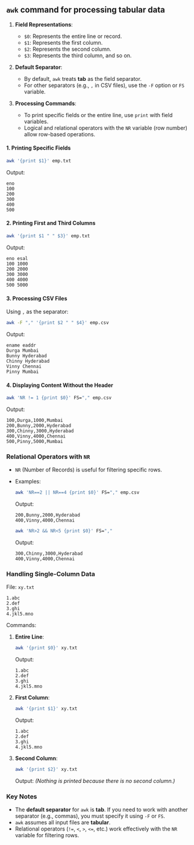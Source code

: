 ## `awk` command for processing tabular data

1. **Field Representations**:
   - `$0`: Represents the entire line or record.
   - `$1`: Represents the first column.
   - `$2`: Represents the second column.
   - `$3`: Represents the third column, and so on.

2. **Default Separator**:
   - By default, `awk` treats **tab** as the field separator.
   - For other separators (e.g., `,` in CSV files), use the `-F` option or `FS` variable.

3. **Processing Commands**:
   - To print specific fields or the entire line, use `print` with field variables.
   - Logical and relational operators with the `NR` variable (row number) allow row-based operations.


#### 1. Printing Specific Fields
```bash
awk '{print $1}' emp.txt
```
Output:
```
eno
100
200
300
400
500
```

#### 2. Printing First and Third Columns
```bash
awk '{print $1 " " $3}' emp.txt
```
Output:
```
eno esal
100 1000
200 2000
300 3000
400 4000
500 5000
```

#### 3. Processing CSV Files
Using `,` as the separator:
```bash
awk -F "," '{print $2 " " $4}' emp.csv
```
Output:
```
ename eaddr
Durga Mumbai
Bunny Hyderabad
Chinny Hyderabad
Vinny Chennai
Pinny Mumbai
```

#### 4. Displaying Content Without the Header
```bash
awk 'NR != 1 {print $0}' FS="," emp.csv
```
Output:
```
100,Durga,1000,Mumbai
200,Bunny,2000,Hyderabad
300,Chinny,3000,Hyderabad
400,Vinny,4000,Chennai
500,Pinny,5000,Mumbai
```


### **Relational Operators with `NR`**
- `NR` (Number of Records) is useful for filtering specific rows.
- Examples:
  ```bash
  awk 'NR==2 || NR==4 {print $0}' FS="," emp.csv
  ```
  Output:
  ```
  200,Bunny,2000,Hyderabad
  400,Vinny,4000,Chennai
  ```

  ```bash
  awk 'NR>2 && NR<5 {print $0}' FS=","
  ```
  Output:
  ```
  300,Chinny,3000,Hyderabad
  400,Vinny,4000,Chennai
  ```


### **Handling Single-Column Data**
File: `xy.txt`
```
1.abc
2.def
3.ghi
4.jkl5.mno
```
Commands:
1. **Entire Line**:
   ```bash
   awk '{print $0}' xy.txt
   ```
   Output:
   ```
   1.abc
   2.def
   3.ghi
   4.jkl5.mno
   ```

2. **First Column**:
   ```bash
   awk '{print $1}' xy.txt
   ```
   Output:
   ```
   1.abc
   2.def
   3.ghi
   4.jkl5.mno
   ```

3. **Second Column**:
   ```bash
   awk '{print $2}' xy.txt
   ```
   Output:
   *(Nothing is printed because there is no second column.)*


### **Key Notes**
- The **default separator** for `awk` is **tab**. If you need to work with another separator (e.g., commas), you must specify it using `-F` or `FS`.
- `awk` assumes all input files are **tabular**.
- Relational operators (`!=`, `<`, `>`, `<=`, etc.) work effectively with the `NR` variable for filtering rows.

